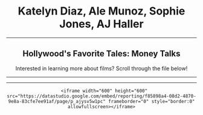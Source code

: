 <!DOCTYPE html>
<html>
  <head>
    <meta charset="UTF-8">
    <title>Katelyn's Website</title>
    <link href="https://fonts.googleapis.com/css2?family=Open+Sans:wght@300;600&display=swap" rel="stylesheet">
    <link rel="stylesheet" type="text/css" href="style.css">
  </head>
  <body>
  <center>
    <h1>Katelyn Diaz, Ale Munoz, Sophie Jones, AJ Haller</h1>
   <!--- <img src="https://www.instagram.com/p/CP54fp4JV3A/">  --->
    <!---   <h3>i code sometimes</h3> --->
    <hr>
    <h2> 
    <h2>Hollywood's Favorite Tales: Money Talks</h2> 
    <p>Interested in learning more about films? Scroll through the file below!</p>
    <hr> 
    <hr>
  
      <iframe width="600" height="600" src="https://datastudio.google.com/embed/reporting/f85898a4-08d2-4870-9e8a-83cfe7ee91af/page/p_ajysv5w1pc" frameborder="0" style="border:0" allowfullscreen></iframe>
   <!--- </center>
  </body>
</html> --->

